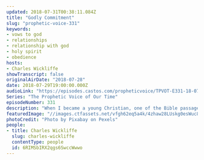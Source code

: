 ```yaml
---
updated: 2018-07-31T00:38:11.084Z
title: "Godly Commitment"
slug: "prophetic-voice-331"
keywords:
- vows to god
- relationships
- relationship with god
- holy spirit
- obedience
hosts:
- Charles Wickliffe
showTranscript: false
originalAirDate: "2018-07-28"
date: 2018-07-29T19:00:00.000Z
audioLink: "https://episodes.castos.com/propheticvoice/TPVOT-E331-18-07-28-29-Godly-Commitment.mp3"
Series: "The Prophetic Voice of Our Time"
episodeNumber: 331
description: "When I became a young Christian, one of the Bible passages that I loved so much is in Psalm 37. Psalm 37:5 Commit your ways unto the Lord. Trust also in Him, and He shall bring it to pass. That’s a passage that I’ve held on to up to this day. That as long as I commit what I want to do into the hand of God, as long as I allow God to lead and direct me, there may be problems, there will definitely be challenges because the enemy does not want you to achieve that so that God will not be glorified in your life. But at the same time, hold on to your commitment, and the plan and purpose of God will be fulfilled."
featuredImage: "//images.ctfassets.net/vfgh62eq5a4k/4zhaw28LUskg0esWuc8CuU/3b2ae58fbff60ba87833b9514bf4313f/aerial-air-airforce-38523.jpg"
photoCredit: "Photo by Pixabay on Pexels"
people:
- title: Charles Wickliffe
  slug: charles-wickliffe
  contentType: people
  id: 6RIMSbIRX2qgs6SwccWwwo
---
```

